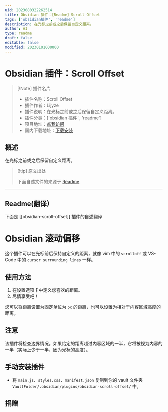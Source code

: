 ```yaml
---
uid: 2023080322262514
title: Obsidian 插件：【Readme】Scroll Offset
tags: ['obsidian插件', 'readme']
description: 在光标之前或之后保留自定义距离。
author: AI
type: readme
draft: false
editable: false
modified: 20230101000000
---
```


# Obsidian 插件：Scroll Offset

> [!Note] 插件名片
> - 插件名称：Scroll Offset
> - 插件作者：Lijyze
> - 插件说明：在光标之前或之后保留自定义距离。
> - 插件分类：['obsidian 插件 ', 'readme']
> - 项目地址：[点我访问](https://github.com/lijyze/scroll-offset)
> - 国内下载地址：[下载安装](https://pkmer.cn/products/plugin/pluginMarket/?obsidian-scroll-offset)

## 概述

在光标之前或之后保留自定义距离。

> [!tip] 原文出处
>
>下面自述文件的来源于 [Readme](https://ghproxy.net/https://raw.githubusercontent.com/lijyze/scroll-offset/master/README.md)
>

---

## Readme(翻译）

下面是 [[obsidian-scroll-offset]] 插件的自述翻译

# Obsidian 滚动偏移

这个插件可以在光标前后保持自定义的距离，就像 vim 中的 `scrolloff` 或 VS-Code 中的 `cursor surrounding lines` 一样。

## 使用方法

1. 在设置选项卡中定义您喜欢的距离。
2. 尽情享受吧！

您可以将距离设置为固定单位为 `px` 的距离，也可以设置为相对于内容区域高度的距离。

## 注意

该插件将检查边界情况。如果给定的距离超过内容区域的一半，它将被视为内容的一半（实际上少于一半，因为光标的高度）。

## 手动安装插件

- 将 `main.js`、`styles.css`、`manifest.json` 复制到你的 vault 文件夹 `VaultFolder/.obsidian/plugins/obsidian-scroll-offset/` 中。

## 捐赠